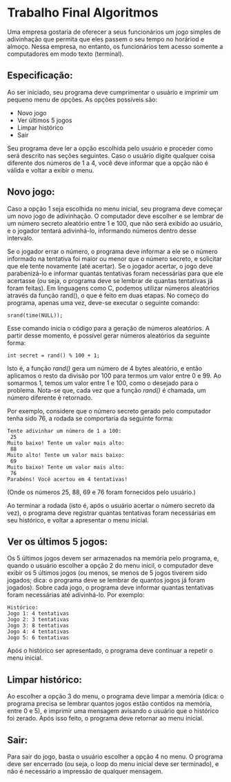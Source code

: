 # Trabalho Final Algoritmos


Uma empresa gostaria de oferecer a seus funcionários um jogo simples de adivinhação que permita que
eles passem o seu tempo no horáriod e almoço. Nessa empresa, no entanto, os funcionários tem acesso
somente a computadores em modo texto (terminal). 

## Especificação:
Ao ser iniciado, seu programa deve cumprimentar o usuário e imprimir um pequeno menu de opções. As
opções possíveis são:

- Novo jogo
- Ver últimos 5 jogos
- Limpar histórico
- Sair

Seu programa deve ler a opção escolhida pelo usuário e proceder como será descrito nas seções
seguintes. Caso o usuário digite qualquer coisa diferente dos números de 1 a 4, você deve informar que a
opção não é válida e voltar a exibir o menu.

## Novo jogo:
Caso a opção 1 seja escolhida no menu inicial, seu programa deve começar um novo jogo de
adivinhação. O computador deve escolher e se lembrar de um número secreto aleatório entre 1 e 100,
que não será exibido ao usuário, e o jogador tentará adivinhá-lo, informando números dentro desse
intervalo.

Se o jogador errar o número, o programa deve informar a ele se o número informado na tentativa foi
maior ou menor que o número secreto, e solicitar que ele tente novamente (até acertar). Se o jogador
acertar, o jogo deve parabenizá-lo e informar quantas tentativas foram necessárias para que ele
acertasse (ou seja, o programa deve se lembrar de quantas tentativas já foram feitas).
Em linguagens como C, podemos utilizar números aleatórios através da função rand(), o que é feito em
duas etapas. No começo do programa, apenas uma vez, deve-se executar o seguinte comando:

``````
srand(time(NULL));
``````


Esse comando inicia o código para a geração de números aleatórios. A partir desse momento, é possível
gerar números aleatórios da seguinte forma:

``````
int secret = rand() % 100 + 1;
``````

Isto é, a função *rand()* gera um número de 4 bytes aleatório, e então aplicamos o resto da divisão por
100 para termos um valor entre 0 e 99. Ao somarmos 1, temos um valor entre 1 e 100, como o desejado
para o problema. Nota-se que, cada vez que a função *rand()* é chamada, um número diferente é
retornado.

Por exemplo, considere que o número secreto gerado pelo computador tenha sido 76, a rodada se
comportaria da seguinte forma:

``````
Tente adivinhar um número de 1 a 100:
 25
Muito baixo! Tente um valor mais alto:
 88
Muito alto! Tente um valor mais baixo:
 69
Muito baixo! Tente um valor mais alto:
 76
Parabéns! Você acertou em 4 tentativas!
``````
(Onde os números 25, 88, 69 e 76 foram fornecidos pelo usuário.)

Ao terminar a rodada (isto é, após o usuário acertar o número secreto da vez), o programa deve registrar
quantas tentativas foram necessárias em seu histórico, e voltar a apresentar o menu inicial.


## Ver os últimos 5 jogos:

Os 5 últimos jogos devem ser armazenados na memória pelo programa, e, quando o usuário escolher a
opção 2 do menu inicil, o computador deve exibir os 5 últimos jogos (ou menos, se menos de 5 jogos
tiverem sido jogados; dica: o programa deve se lembrar de quantos jogos já foram jogados). Sobre cada
jogo, o programa deve informar quantas tentativas foram necessárias até adivinhá-lo. Por exemplo:

``````
Histórico:
Jogo 1: 4 tentativas
Jogo 2: 3 tentativas
Jogo 3: 8 tentativas
Jogo 4: 4 tentativas
Jogo 5: 6 tentativas
``````

Após o histórico ser apresentado, o programa deve continuar a repetir o menu inicial.


## Limpar histórico:
Ao escolher a opção 3 do menu, o programa deve limpar a memória (dica: o programa precisa se lembrar
quantos jogos estão contidos na memória, entre 0 e 5), e imprimir uma mensagem avisando o usuário
que o histórico foi zerado. Após isso feito, o programa deve retornar ao menu inicial.


## Sair:
Para sair do jogo, basta o usuário escolher a opção 4 no menu. O programa deve ser encerrado (ou seja,
o loop do menu inicial deve ser terminado), e não é necessário a impressão de qualquer mensagem.
